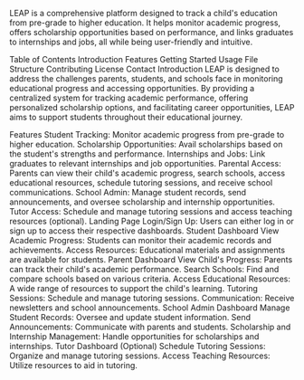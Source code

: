 LEAP is a comprehensive platform designed to track a child's education from pre-grade to higher education. It helps monitor academic progress, offers scholarship opportunities based on performance, and links graduates to internships and jobs, all while being user-friendly and intuitive.

Table of Contents
Introduction
Features
Getting Started
Usage
File Structure
Contributing
License
Contact
Introduction
LEAP is designed to address the challenges parents, students, and schools face in monitoring educational progress and accessing opportunities. By providing a centralized system for tracking academic performance, offering personalized scholarship options, and facilitating career opportunities, LEAP aims to support students throughout their educational journey.

Features
Student Tracking: Monitor academic progress from pre-grade to higher education.
Scholarship Opportunities: Avail scholarships based on the student's strengths and performance.
Internships and Jobs: Link graduates to relevant internships and job opportunities.
Parental Access: Parents can view their child's academic progress, search schools, access educational resources, schedule tutoring sessions, and receive school communications.
School Admin: Manage student records, send announcements, and oversee scholarship and internship opportunities.
Tutor Access: Schedule and manage tutoring sessions and access teaching resources (optional).
Landing Page
Login/Sign Up: Users can either log in or sign up to access their respective dashboards.
Student Dashboard
View Academic Progress: Students can monitor their academic records and achievements.
Access Resources: Educational materials and assignments are available for students.
Parent Dashboard
View Child's Progress: Parents can track their child's academic performance.
Search Schools: Find and compare schools based on various criteria.
Access Educational Resources: A wide range of resources to support the child's learning.
Tutoring Sessions: Schedule and manage tutoring sessions.
Communication: Receive newsletters and school announcements.
School Admin Dashboard
Manage Student Records: Oversee and update student information.
Send Announcements: Communicate with parents and students.
Scholarship and Internship Management: Handle opportunities for scholarships and internships.
Tutor Dashboard (Optional)
Schedule Tutoring Sessions: Organize and manage tutoring sessions.
Access Teaching Resources: Utilize resources to aid in tutoring.
